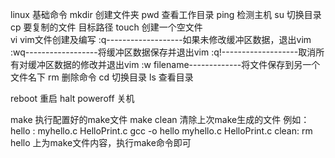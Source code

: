 linux 基础命令
mkdir 创建文件夹
pwd 查看工作目录
ping 检测主机
su 切换目录
cp 要复制的文件  目标路径
touch 创建一个空文件    
vi vim文件创建及编写
   :q-------------------如果未修改缓冲区数据，退出vim
   :wq------------------将缓冲区数据保存并退出vim
   :q!-------------------取消所有对缓冲区数据的修改并退出vim
   :w filename-------------将文件保存到另一个文件名下
rm 删除命令
cd 切换目录
ls 查看目录
 
reboot 重启
halt poweroff 关机

make 执行配置好的make文件
make clean 清除上次make生成的文件
例如：
hello : myhello.c   HelloPrint.c 
    gcc -o hello    myhello.c HelloPrint.c
clean:
    rm hello
上为make文件内容，执行make命令即可
